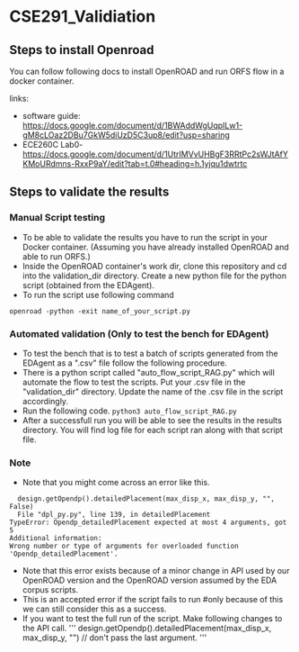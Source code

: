 # CSE291_Validiation

## Steps to install Openroad 
You can follow following docs to install OpenROAD and run ORFS flow in a docker container. 

links: 
- software guide: https://docs.google.com/document/d/1BWAddWgUqpILw1-gM8cLOaz2DBu7GkW5diUzD5C3up8/edit?usp=sharing
- ECE260C Lab0- https://docs.google.com/document/d/1UtrIMVvUHBgF3RRtPc2sWJtAfYKMoURdmns-RxxP9aY/edit?tab=t.0#heading=h.1yjqu1dwtrtc


## Steps to validate the results

### Manual Script testing 
- To be able to validate the results you have to run the script in your Docker container. (Assuming you have already installed OpenROAD and able to run ORFS.) 
- Inside the OpenROAD container's work dir, clone this repository and cd into the validation_dir directory. Create a new python file for the python script (obtained from the EDAgent).
- To run the script use following command
  
`openroad -python -exit name_of_your_script.py`

### Automated validation (Only to test the bench for EDAgent)
- To test the bench that is to test a batch of scripts generated from the EDAgent as a ".csv" file follow the following procedure. 
- There is a python script called "auto_flow_script_RAG.py" which will automate the flow to test the scripts. Put your .csv file in the "validation_dir" directory. Update the name of the .csv file in the script accordingly.
- Run the following code.
  `python3 auto_flow_script_RAG.py`
- After a successfull run you will be able to see the results in the results directory. You will find log file for each script ran along with that script file. 

### Note 
- Note that you might come across an error like this.
```
  design.getOpendp().detailedPlacement(max_disp_x, max_disp_y, "", False)
  File "dpl_py.py", line 139, in detailedPlacement
TypeError: Opendp_detailedPlacement expected at most 4 arguments, got 5
Additional information:
Wrong number or type of arguments for overloaded function 'Opendp_detailedPlacement'.
```
- Note that this error exists because of a minor change in API used by our OpenROAD version and the OpenROAD version assumed by the EDA corpus scripts.
- This is an accepted error if the script fails to run #only because of this we can still consider this as a success.
- If you want to test the full run of the script. Make following changes to the API call.
  '''
  design.getOpendp().detailedPlacement(max_disp_x, max_disp_y, "") // don't pass the last argument.
  '''
  

  
